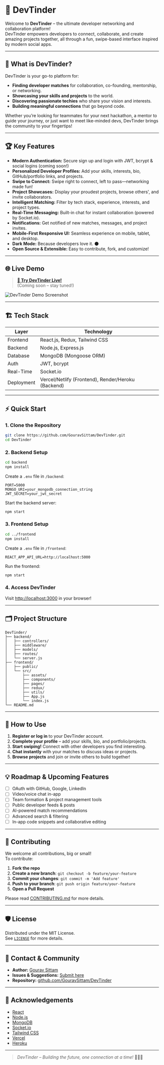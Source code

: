 # 🚀 DevTinder

Welcome to **DevTinder** – the ultimate developer networking and collaboration platform!  
DevTinder empowers developers to connect, collaborate, and create amazing projects together, all through a fun, swipe-based interface inspired by modern social apps.

---

## 🎯 What is DevTinder?

DevTinder is your go-to platform for:

- **Finding developer matches** for collaboration, co-founding, mentorship, or networking.
- **Showcasing your skills and projects** to the world.
- **Discovering passionate techies** who share your vision and interests.
- **Building meaningful connections** that go beyond code.

Whether you’re looking for teammates for your next hackathon, a mentor to guide your journey, or just want to meet like-minded devs, DevTinder brings the community to your fingertips!

---

## 🏆 Key Features

- **Modern Authentication:** Secure sign up and login with JWT, bcrypt & social logins (coming soon!)
- **Personalized Developer Profiles:** Add your skills, interests, bio, GitHub/portfolio links, and projects.
- **Swipe to Connect:** Swipe right to connect, left to pass—networking made fun!
- **Project Showcases:** Display your proudest projects, browse others', and invite collaborators.
- **Intelligent Matching:** Filter by tech stack, experience, interests, and project types.
- **Real-Time Messaging:** Built-in chat for instant collaboration (powered by Socket.io).
- **Notifications:** Get notified of new matches, messages, and project invites.
- **Mobile-First Responsive UI:** Seamless experience on mobile, tablet, and desktop.
- **Dark Mode:** Because developers love it. 🌑
- **Open Source & Extensible:** Easy to contribute, fork, and customize!

---

## 🌐 Live Demo

> **[🚀 Try DevTinder Live!](#)**  
> (Coming soon – stay tuned!)

![DevTinder Demo Screenshot](assets/demo_screenshot.png)

---

## 🏗️ Tech Stack

| Layer         | Technology                         |
|---------------|------------------------------------|
| Frontend      | React.js, Redux, Tailwind CSS      |
| Backend       | Node.js, Express.js                |
| Database      | MongoDB (Mongoose ORM)             |
| Auth          | JWT, bcrypt                        |
| Real-Time     | Socket.io                          |
| Deployment    | Vercel/Netlify (Frontend), Render/Heroku (Backend) |

---

## ⚡️ Quick Start

### 1. Clone the Repository

```bash
git clone https://github.com/GouravSittam/DevTinder.git
cd DevTinder
```

### 2. Backend Setup

```bash
cd backend
npm install
```

Create a `.env` file in `/backend`:

```env
PORT=5000
MONGO_URI=your_mongodb_connection_string
JWT_SECRET=your_jwt_secret
```

Start the backend server:

```bash
npm start
```

### 3. Frontend Setup

```bash
cd ../frontend
npm install
```

Create a `.env` file in `/frontend`:

```env
REACT_APP_API_URL=http://localhost:5000
```

Run the frontend:

```bash
npm start
```

### 4. Access DevTinder

Visit [http://localhost:3000](http://localhost:3000) in your browser!

---

## 🗂️ Project Structure

```
DevTinder/
├── backend/
│   ├── controllers/
│   ├── middleware/
│   ├── models/
│   ├── routes/
│   └── server.js
├── frontend/
│   ├── public/
│   └── src/
│       ├── assets/
│       ├── components/
│       ├── pages/
│       ├── redux/
│       ├── utils/
│       ├── App.js
│       └── index.js
└── README.md
```

---

## 📝 How to Use

1. **Register or log in** to your DevTinder account.
2. **Complete your profile** – add your skills, bio, and portfolio/projects.
3. **Start swiping!** Connect with other developers you find interesting.
4. **Chat instantly** with your matches to discuss ideas or projects.
5. **Browse projects** and join or invite others to build together!

---

## 💡 Roadmap & Upcoming Features

- [ ] OAuth with GitHub, Google, LinkedIn
- [ ] Video/voice chat in-app
- [ ] Team formation & project management tools
- [ ] Public developer feeds & posts
- [ ] AI-powered match recommendations
- [ ] Advanced search & filtering
- [ ] In-app code snippets and collaborative editing

---

## 🤝 Contributing

We welcome all contributions, big or small!  
To contribute:

1. **Fork the repo**
2. **Create a new branch**: `git checkout -b feature/your-feature`
3. **Commit your changes**: `git commit -m 'Add feature'`
4. **Push to your branch**: `git push origin feature/your-feature`
5. **Open a Pull Request**

Please read [CONTRIBUTING.md](CONTRIBUTING.md) for more details.

---

## 🛡️ License

Distributed under the MIT License.  
See [`LICENSE`](LICENSE) for more details.

---

## 📣 Contact & Community

- **Author:** [Gourav Sittam](https://github.com/GouravSittam)
- **Issues & Suggestions:** [Submit here](https://github.com/GouravSittam/DevTinder/issues)
- **Repository:** [github.com/GouravSittam/DevTinder](https://github.com/GouravSittam/DevTinder)

---

## 🙏 Acknowledgements

- [React](https://reactjs.org/)
- [Node.js](https://nodejs.org/)
- [MongoDB](https://www.mongodb.com/)
- [Socket.io](https://socket.io/)
- [Tailwind CSS](https://tailwindcss.com/)
- [Vercel](https://vercel.com/)
- [Heroku](https://heroku.com/)

---

> _DevTinder – Building the future, one connection at a time!_ 🚀🧑‍💻

